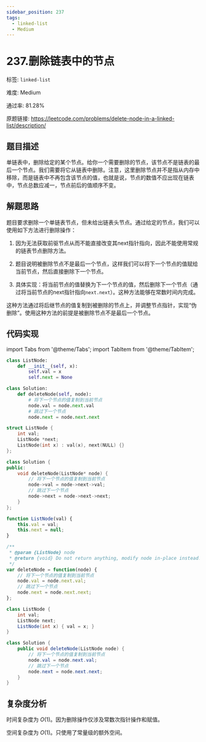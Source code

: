 ```yaml
---
sidebar_position: 237
tags:
  - linked-list
  - Medium
---
```


# 237.删除链表中的节点

标签: `linked-list`

难度: Medium

通过率: 81.28%

原题链接: https://leetcode.com/problems/delete-node-in-a-linked-list/description/

## 题目描述
单链表中，删除给定的某个节点。给你一个需要删除的节点，该节点不是链表的最后一个节点。我们需要将它从链表中删除。注意，这里删除节点并不是指从内存中移除，而是链表中不再包含该节点的值，也就是说，节点的数值不应出现在链表中，节点总数应减一，节点前后的值顺序不变。

## 解题思路
题目要求删除一个单链表节点，但未给出链表头节点。通过给定的节点，我们可以使用如下方法进行删除操作：

1. 因为无法获取前驱节点从而不能直接改变其next指针指向，因此不能使用常规的链表节点删除方法。

2. 题目说明被删除节点不是最后一个节点，这样我们可以将下一个节点的值赋给当前节点，然后直接删除下一个节点。

3. 具体实现：将当前节点的值替换为下一个节点的值，然后删除下一个节点（通过将当前节点的next指针指向`next.next`）。这种方法能够在常数时间内完成。

这种方法通过将后继节点的值复制到被删除的节点上，并调整节点指针，实现“伪删除”。使用这种方法的前提是被删除节点不是最后一个节点。

## 代码实现
import Tabs from '@theme/Tabs';
import TabItem from '@theme/TabItem';

<Tabs>
<TabItem value="python" label="Python">

```python
class ListNode:
    def __init__(self, x):
        self.val = x
        self.next = None

class Solution:
    def deleteNode(self, node):
        # 将下一个节点的值复制到当前节点
        node.val = node.next.val
        # 跳过下一个节点
        node.next = node.next.next
```

</TabItem>
<TabItem value="cpp" label="C++">

```cpp
struct ListNode {
    int val;
    ListNode *next;
    ListNode(int x) : val(x), next(NULL) {}
};

class Solution {
public:
    void deleteNode(ListNode* node) {
        // 将下一个节点的值复制到当前节点
        node->val = node->next->val;
        // 跳过下一个节点
        node->next = node->next->next;
    }
};
```

</TabItem>
<TabItem value="javascript" label="JavaScript">

```javascript
function ListNode(val) {
    this.val = val;
    this.next = null;
}

/**
 * @param {ListNode} node
 * @return {void} Do not return anything, modify node in-place instead.
 */
var deleteNode = function(node) {
    // 将下一个节点的值复制到当前节点
    node.val = node.next.val;
    // 跳过下一个节点
    node.next = node.next.next;
};
```

</TabItem>
<TabItem value="java" label="Java">

```java
class ListNode {
    int val;
    ListNode next;
    ListNode(int x) { val = x; }
}

class Solution {
    public void deleteNode(ListNode node) {
        // 将下一个节点的值复制到当前节点
        node.val = node.next.val;
        // 跳过下一个节点
        node.next = node.next.next;
    }
}
```

</TabItem>
</Tabs>

## 复杂度分析
时间复杂度为 $O(1)$。因为删除操作仅涉及常数次指针操作和赋值。  
  
空间复杂度为 $O(1)$。只使用了常量级的额外空间。
